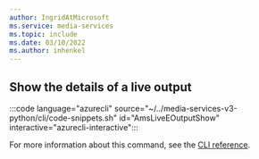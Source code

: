 ```yaml
---
author: IngridAtMicrosoft
ms.service: media-services 
ms.topic: include
ms.date: 03/10/2022
ms.author: inhenkel
---
```


## Show the details of a live output

:::code language="azurecli" source="~/../media-services-v3-python/cli/code-snippets.sh" id="AmsLiveEOutputShow" interactive="azurecli-interactive":::

For more information about this command, see the [CLI reference](/cli/azure/ams/live-output?view=azure-cli-latest#az-ams-live-output-show).
